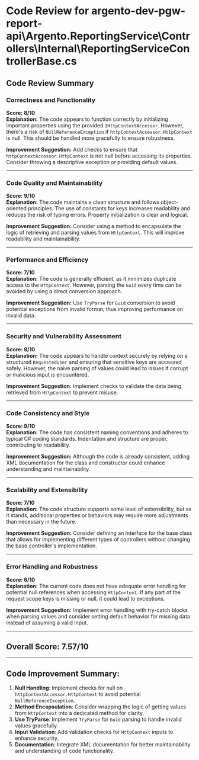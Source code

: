 # Code Review for argento-dev-pgw-report-api\Argento.ReportingService\Controllers\Internal\ReportingServiceControllerBase.cs

## Code Review Summary

### Correctness and Functionality
**Score: 8/10**  
**Explanation:** The code appears to function correctly by initializing important properties using the provided `IHttpContextAccessor`. However, there's a risk of `NullReferenceException` if `httpContextAccessor.HttpContext` is null. This should be handled more gracefully to ensure robustness. 

**Improvement Suggestion:** Add checks to ensure that `httpContextAccessor.HttpContext` is not null before accessing its properties. Consider throwing a descriptive exception or providing default values.

---

### Code Quality and Maintainability
**Score: 9/10**  
**Explanation:** The code maintains a clean structure and follows object-oriented principles. The use of constants for keys increases readability and reduces the risk of typing errors. Property initialization is clear and logical.

**Improvement Suggestion:** Consider using a method to encapsulate the logic of retrieving and parsing values from `HttpContext`. This will improve readability and maintainability.

---

### Performance and Efficiency
**Score: 7/10**  
**Explanation:** The code is generally efficient, as it minimizes duplicate access to the `HttpContext`. However, parsing the `Guid` every time can be avoided by using a direct conversion approach.

**Improvement Suggestion:** Use `TryParse` for `Guid` conversion to avoid potential exceptions from invalid format, thus improving performance on invalid data.

---

### Security and Vulnerability Assessment
**Score: 8/10**  
**Explanation:** The code appears to handle context securely by relying on a structured `RequestedUser` and ensuring that sensitive keys are accessed safely. However, the naive parsing of values could lead to issues if corrupt or malicious input is encountered.

**Improvement Suggestion:** Implement checks to validate the data being retrieved from `HttpContext` to prevent misuse.

---

### Code Consistency and Style
**Score: 9/10**  
**Explanation:** The code has consistent naming conventions and adheres to typical C# coding standards. Indentation and structure are proper, contributing to readability.

**Improvement Suggestion:** Although the code is already consistent, adding XML documentation for the class and constructor could enhance understanding and maintainability.

---

### Scalability and Extensibility
**Score: 7/10**  
**Explanation:** The code structure supports some level of extensibility, but as it stands, additional properties or behaviors may require more adjustments than necessary in the future.

**Improvement Suggestion:** Consider defining an interface for the base class that allows for implementing different types of controllers without changing the base controller's implementation.

---

### Error Handling and Robustness
**Score: 6/10**  
**Explanation:** The current code does not have adequate error handling for potential null references when accessing `HttpContext`. If any part of the request scope keys is missing or null, it could lead to exceptions.

**Improvement Suggestion:** Implement error handling with try-catch blocks when parsing values and consider setting default behavior for missing data instead of assuming a valid input.

---

## Overall Score: 7.57/10

---

## Code Improvement Summary:
1. **Null Handling**: Implement checks for null on `httpContextAccessor.HttpContext` to avoid potential `NullReferenceException`.
2. **Method Encapsulation**: Consider wrapping the logic of getting values from `HttpContext` into a dedicated method for clarity.
3. **Use TryParse**: Implement `TryParse` for `Guid` parsing to handle invalid values gracefully.
4. **Input Validation**: Add validation checks for `HttpContext` inputs to enhance security.
5. **Documentation**: Integrate XML documentation for better maintainability and understanding of code functionality.